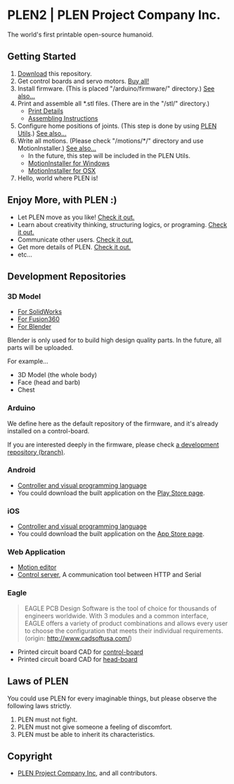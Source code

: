 PLEN2 | PLEN Project Company Inc.
================================================================================

The world's first printable open-source humanoid.


## Getting Started
1. [Download](https://github.com/plenprojectcompany/PLEN2/archive/master.zip) this repository.
2. Get control boards and servo motors. [Buy all!](https://plen.jp/shop/)
3. Install firmware. (This is placed "/arduino/firmware/" directory.)
   [See also...](https://plen.jp/playground/wiki/tutorials/plen2/firmware)
4. Print and assemble all *.stl files. (There are in the "/stl/" directory.)
    - [Print Details](http://plen.jp/playground/wiki/specifications/index.html)
    - [Assembling Instructions](https://plen.jp/playground/wiki/tutorials/index.html)
5. Configure home positions of joints. (This step is done by using
   [PLEN Utils](https://github.com/plenprojectcompany/plen-ControlServer/releases/tag/v2.0.1).)
   [See also...](https://plen.jp/playground/wiki/tutorials/plen2/tune)
6. Write all motions. (Please check "/motions/*/" directory and use MotionInstaller.)
   [See also...](https://plen.jp/playground/wiki/tutorials/motion_installer/simple_usage)
    - In the future, this step will be included in the PLEN Utils.
    - [MotionInstaller for Windows](https://github.com/plenprojectcompany/plen-MotionInstaller_Win/releases)
    - [MotionInstaller for OSX](https://github.com/plenprojectcompany/plen-MotionInstaller_OSX/releases)
7. Hello, world where PLEN is!


## Enjoy More, with PLEN :)
- Let PLEN move as you like! [Check it out.](https://plen.jp/playground/motion-editor/)
- Learn about creativity thinking, structuring logics, or programing. [Check it out.](https://plen.jp/playground/scenography/)
- Communicate other users. [Check it out.](https://plen.jp/playground/forum/)
- Get more details of PLEN. [Check it out.](https://plen.jp/playground/wiki/)
- etc...


## Development Repositories
### 3D Model
- [For SolidWorks](https://github.com/plenprojectcompany/plen-3DModel_SolidWorks)
- [For Fusion360](https://github.com/plenprojectcompany/plen-3DModel_Fusion360)
- [For Blender](https://github.com/plenprojectcompany/plen-3DModel_Blender)

Blender is only used for to build high design quality parts. In the future, all parts will be uploaded.

For example...

- 3D Model (the whole body)
- Face (head and barb)
- Chest

### Arduino
We define here as the default repository of the firmware,
and it's already installed on a control-board.

If you are interested deeply in the firmware, please check
[a development repository (branch)](https://github.com/Guvalif/plen-Firmware_Arduino/tree/v1.x).

### Android
- [Controller and visual programming language](https://github.com/plenprojectcompany/plen-Scenography_Android)
- You could download the built application on the [Play Store page](https://play.google.com/store/apps/details?id=jp.plen.scenography).

### iOS
- [Controller and visual programming language](https://github.com/plenprojectcompany/plen-Scenography_iOS)
- You could download the built application on the [App Store page](https://itunes.apple.com/gb/app/scenography/id1104624847?mt=8).

### Web Application
- [Motion editor](https://github.com/plenprojectcompany/plen-MotionEditor_Web)
- [Control server](https://github.com/plenprojectcompany/plen-ControlServer), A communication tool between HTTP and Serial

### Eagle
> EAGLE PCB Design Software is the tool of choice for thousands of engineers worldwide.
> With 3 modules and a common interface, EAGLE offers a variety of product combinations
> and allows every user to choose the configuration that meets their individual requirements.
> (origin: http://www.cadsoftusa.com/)

- Printed circuit board CAD for [control-board](https://github.com/plenprojectcompany/plen-ControlBoard)
- Printed circuit board CAD for [head-board](https://github.com/plenprojectcompany/plen-HeadBoard)


## Laws of PLEN
You could use PLEN for every imaginable things, but please observe the following laws strictly.

1. PLEN must not fight.
2. PLEN must not give someone a feeling of discomfort.
3. PLEN must be able to inherit its characteristics.


## Copyright
- [PLEN Project Company Inc](https://plen.jp/), and all contributors.